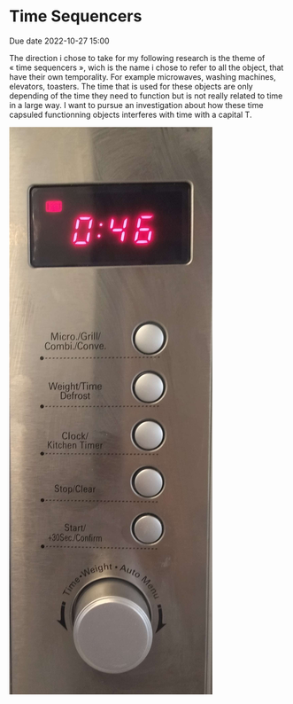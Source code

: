 # Time Sequencers
Due date 2022-10-27 15:00

The direction i chose to take for my following research is the theme of « time sequencers », wich is the name i chose to refer to all the object, that have their own temporality. For example microwaves, washing machines, elevators, toasters. The time that is used for these objects are only depending of the time they need to function but is not really related to time in a large way. I want to pursue an investigation about how these time capsuled functionning objects interferes with time with a capital T.

![interface](process/img/interface.jpg)